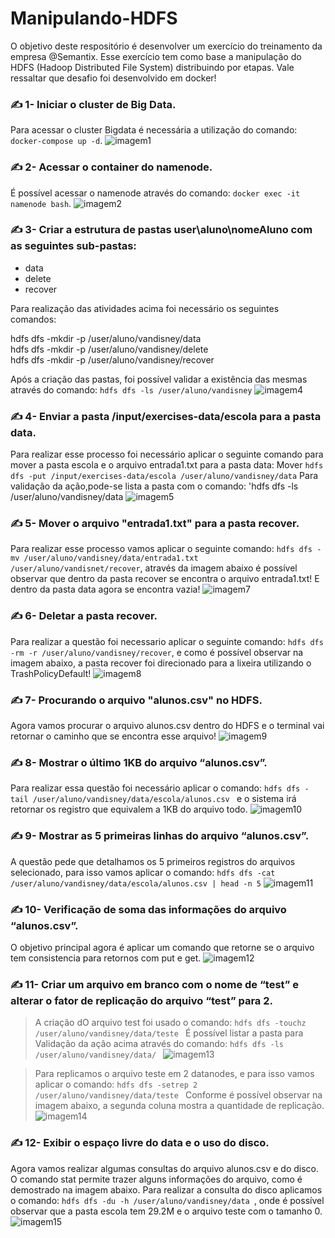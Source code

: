 # Manipulando-HDFS
 O objetivo deste respositório é desenvolver um exercício do treinamento da empresa @Semantix. Esse exercício tem como base a manipulação do HDFS (Hadoop Distributed File System) distribuindo por etapas. Vale ressaltar que desafio foi desenvolvido em docker!
 
  
 ### ✍️ 1- Iniciar o cluster de Big Data.
  Para acessar o cluster Bigdata é necessária a utilização do comando: `docker-compose up -d`.
 ![imagem1](https://github.com/vandisney/Manipulando-HDFS/blob/main/images/imagem1.png)

### ✍️ 2- Acessar o container do namenode.
 É possível acessar o namenode através do comando: `docker exec -it namenode bash`.
![imagem2](https://github.com/vandisney/Manipulando-HDFS/blob/main/images/imagem2.png)

### ✍️ 3- Criar a estrutura de pastas user\aluno\nomeAluno com as seguintes sub-pastas:
<ul>
  <li>data</li>
  <li>delete</li>
  <li>recover</li>
</ul>
 Para realização das atividades acima foi necessário os seguintes comandos:
<p>
 hdfs dfs -mkdir -p /user/aluno/vandisney/data </br>
 hdfs dfs -mkdir -p /user/aluno/vandisney/delete </br>
 hdfs dfs -mkdir -p /user/aluno/vandisney/recover 
</p> 

 Após a criação das pastas, foi possível validar a existência das mesmas através do comando: 
 `hdfs dfs -ls /user/aluno/vandisney`
![imagem4](https://github.com/vandisney/Manipulando-HDFS/blob/main/images/imagem4.png)

### ✍️ 4- Enviar a pasta /input/exercises-data/escola para a pasta data.
 Para realizar esse processo foi necessário aplicar o seguinte comando para mover a pasta escola e o arquivo entrada1.txt para a pasta data:
 Mover `hdfs dfs -put /input/exercises-data/escola /user/aluno/vandisney/data`
 Para validação da ação,pode-se lista a pasta com o comando: 'hdfs dfs -ls /user/aluno/vandisney/data
![imagem5](https://github.com/vandisney/Manipulando-HDFS/blob/main/images/imagem5.png)

### ✍️ 5- Mover o arquivo "entrada1.txt" para a pasta recover.
 Para realizar esse processo vamos aplicar o seguinte comando: `hdfs dfs -mv /user/aluno/vandisney/data/entrada1.txt /user/aluno/vandisnet/recover`, através da imagem abaixo é possível observar que dentro da pasta recover se encontra o arquivo entrada1.txt! E dentro da pasta data agora se encontra vazia!
![imagem7](https://github.com/vandisney/Manipulando-HDFS/blob/main/images/imagem7.png)

### ✍️ 6- Deletar a pasta recover.
 Para realizar a questão foi necessario aplicar o seguinte comando: `hdfs dfs -rm -r /user/aluno/vandisney/recover`, e como é possível observar na imagem abaixo, a pasta recover foi direcionado para a lixeira utilizando o TrashPolicyDefault!
![imagem8](https://github.com/vandisney/Manipulando-HDFS/blob/main/images/imagem8.png)

### ✍️ 7- Procurando o arquivo "alunos.csv" no HDFS.
 Agora vamos procurar o arquivo alunos.csv dentro do HDFS e o terminal vai retornar o caminho que se encontra esse arquivo!
![imagem9](https://github.com/vandisney/Manipulando-HDFS/blob/main/images/imagem9.png)

### ✍️ 8- Mostrar o último 1KB do arquivo “alunos.csv”.
 Para realizar essa questão foi necessário aplicar o comando: `hdfs dfs -tail /user/aluno/vandisney/data/escola/alunos.csv ` e o sistema irá retornar os registro que equivalem a 1KB do arquivo todo.
![imagem10](https://github.com/vandisney/Manipulando-HDFS/blob/main/images/imagem10.png)

### ✍️ 9- Mostrar as 5 primeiras linhas do arquivo “alunos.csv”.
 A questão pede que detalhamos os 5 primeiros registros do arquivos selecionado, para isso vamos aplicar o comando:
 `hdfs dfs -cat /user/aluno/vandisney/data/escola/alunos.csv | head -n 5`
![imagem11](https://github.com/vandisney/Manipulando-HDFS/blob/main/images/imagem11.png)

### ✍️ 10- Verificação de soma das informações do arquivo “alunos.csv”.
 O objetivo principal agora é aplicar um comando que retorne se o arquivo tem consistencia para retornos com put e get.
![imagem12](https://github.com/vandisney/Manipulando-HDFS/blob/main/images/imagem12.png)

### ✍️ 11- Criar um arquivo em branco com o nome de “test”  e alterar o fator de replicação do arquivo “test” para 2.
   > A criação dO arquivo test foi usado o comando: `hdfs dfs -touchz /user/aluno/vandisney/data/teste `
   É possível listar a pasta para Validação da ação acima através do comando: `hdfs dfs -ls /user/aluno/vandisney/data/ ` 
![imagem13](https://github.com/vandisney/Manipulando-HDFS/blob/main/images/imagem13.png)

   > Para replicamos o arquivo teste em 2 datanodes, e para isso vamos aplicar o comando: `hdfs dfs -setrep 2 /user/aluno/vandisney/data/teste ` Conforme é possível observar na imagem abaixo, a segunda coluna mostra a quantidade de replicação.
![imagem14](https://github.com/vandisney/Manipulando-HDFS/blob/main/images/imagem14.png)

### ✍️ 12- Exibir o espaço livre do data e o uso do disco.
 Agora vamos realizar algumas consultas do arquivo alunos.csv e do disco. O comando stat permite trazer alguns informações do arquivo, como é demostrado na imagem abaixo.
Para realizar a consulta do disco aplicamos o comando: `hdfs dfs -du -h /user/aluno/vandisney/data `, onde é possível observar que a pasta escola tem 29.2M e o arquivo teste com o tamanho 0.
![imagem15](https://github.com/vandisney/Manipulando-HDFS/blob/main/images/imagem15.png)
